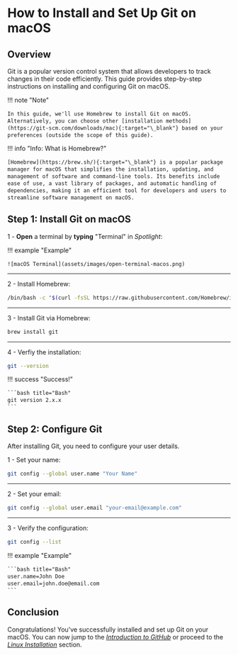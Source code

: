 # How to Install and Set Up Git on macOS

## Overview

Git is a popular version control system that allows developers to track changes in their code efficiently. This guide provides step-by-step instructions on installing and configuring Git on macOS.

!!! note "Note"

    In this guide, we'll use Homebrew to install Git on macOS. Alternatively, you can choose other [installation methods](https://git-scm.com/downloads/mac){:target="\_blank"} based on your preferences (outside the scope of this guide).

!!! info "Info: What is Homebrew?"

    [Homebrew](https://brew.sh/){:target="\_blank"} is a popular package manager for macOS that simplifies the installation, updating, and management of software and command-line tools. Its benefits include ease of use, a vast library of packages, and automatic handling of dependencies, making it an efficient tool for developers and users to streamline software management on macOS.

## Step 1: Install Git on macOS

1 - **Open** a terminal by **typing** "Terminal" in _Spotlight_:

!!! example "Example"

    ![macOS Terminal](assets/images/open-terminal-macos.png)

---

2 - Install Homebrew:

```bash title="Bash"
/bin/bash -c "$(curl -fsSL https://raw.githubusercontent.com/Homebrew/install/HEAD/install.sh)"
```

---

3 - Install Git via Homebrew:

```bash title="Bash"
brew install git
```

---

4 - Verfiy the installation:

```bash title="Bash"
git --version
```

!!! success "Success!"

    ```bash title="Bash"
    git version 2.x.x
    ```

## Step 2: Configure Git

After installing Git, you need to configure your user details.

1 - Set your name:

```bash title="Bash"
git config --global user.name "Your Name"
```

---

2 - Set your email:

```bash title="Bash"
git config --global user.email "your-email@example.com"
```

---

3 - Verify the configuration:

```bash title="Bash"
git config --list
```

!!! example "Example"

    ```bash title="Bash"
    user.name=John Doe
    user.email=john.doe@email.com
    ```

## Conclusion

Congratulations! You've successfully installed and set up Git on your macOS. You can now jump to the [_Introduction to GitHub_](set-4-intro-github.md) or proceed to the [_Linux Installation_](set-2c-linux.md) section.
